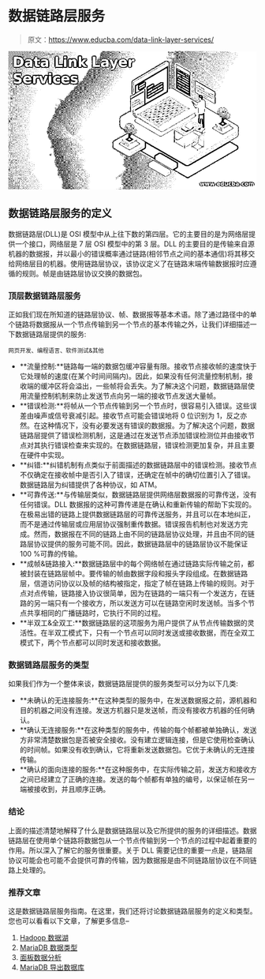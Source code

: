 # 数据链路层服务

> 原文：<https://www.educba.com/data-link-layer-services/>

![Data Link Layer Services](img/b7bf2112ee9ba520b09ff762e72b9e0a.png)



## 数据链路层服务的定义

数据链路层(DLL)是 OSI 模型中从上往下数的第四层。它的主要目的是为网络层提供一个接口，网络层是 7 层 OSI 模型中的第 3 层。DLL 的主要目的是传输来自源机器的数据报，并以最小的错误概率通过链路(相邻节点之间的基本通信)将其移交给网络层目的机器。使用链路层协议，该协议定义了在链路末端传输数据报时应遵循的规则。帧是由链路层协议交换的数据包。

### 顶层数据链路层服务

正如我们现在所知道的链路层协议、帧、数据报等基本术语。除了通过路径中的单个链路将数据报从一个节点传输到另一个节点的基本传输之外，让我们详细描述一下数据链路层提供的服务:

<small>网页开发、编程语言、软件测试&其他</small>

*   **流量控制:**链路每一端的数据包缓冲容量有限。接收节点接收帧的速度快于它处理帧的速度(在某个时间间隔内)。因此，如果没有任何流量控制机制，接收端的缓冲区将会溢出，一些帧将会丢失。为了解决这个问题，数据链路层使用流量控制机制来防止发送节点向另一端的接收节点发送大量帧。
*   **错误检测:**将帧从一个节点传输到另一个节点时，很容易引入错误。这些误差由噪声或信号衰减引起。接收节点可能会错误地将 0 位识别为 1，反之亦然。在这种情况下，没有必要发送有错误的数据报。为了解决这个问题，数据链路层提供了错误检测机制，这是通过在发送节点添加错误检测位并由接收节点对其执行错误检查来实现的。在数据链路层，错误检测更加复杂，并且主要在硬件中实现。
*   **纠错:**纠错机制有点类似于前面描述的数据链路层中的错误检测。接收节点不仅确定在接收帧中是否引入了错误，还确定在帧中的确切位置引入了错误。数据链路层为纠错提供了各种协议，如 ATM。
*   **可靠传送:**与传输层类似，数据链路层提供网络层数据报的可靠传送，没有任何错误。DLL 数据报的这种可靠传递是在确认和重新传输的帮助下实现的。在极易出错的链路上提供数据链路层的可靠传送服务，并且可以在本地纠正，而不是通过传输层或应用层协议强制重传数据。错误报告机制也对发送方完成。然而，数据报在不同的链路上由不同的链路层协议处理，并且由不同的链路层协议提供的服务可能不同。因此，数据链路层中的链路层协议不能保证 100 %可靠的传输。
*   **成帧&链路接入:**数据链路层中的每个网络帧在通过链路实际传输之前，都被封装在链路层帧中。要传输的帧由数据字段和报头字段组成。在数据链路层，信道访问协议以及帧的结构被指定，指定了帧在链路上传输的规则。对于点对点传输，链路接入协议很简单，因为在链路的一端只有一个发送方，在链路的另一端只有一个接收方，所以发送方可以在链路空闲时发送帧。当多个节点共享相同的广播链路时，它执行不同的过程。
*   **半双工&全双工:**数据链路层的这项服务为用户提供了从节点传输数据的灵活性。在半双工模式下，只有一个节点可以同时发送或接收数据，而在全双工模式下，两个节点都可以同时发送和接收数据。

### 数据链路层服务的类型

如果我们作为一个整体来谈，数据链路层提供的服务类型可以分为以下几类:

*   **未确认的无连接服务:**在这种类型的服务中，在发送数据报之前，源机器和目的机器之间没有连接。发送方机器只是发送帧，而没有接收方机器的任何确认。
*   **确认无连接服务:**在这种类型的服务中，传输的每个帧都被单独确认，发送方非常清楚数据包是否被安全接收。没有建立逻辑连接，但是它使用检查确认的时间帧。如果没有收到确认，它将重新发送数据包。它优于未确认的无连接传输。
*   **确认的面向连接的服务:**在这种服务中，在实际传输之前，发送方和接收方之间已经建立了正确的连接。发送的每个帧都有单独的编号，以保证帧在另一端被接收到，并且顺序正确。

### 结论

上面的描述清楚地解释了什么是数据链路层以及它所提供的服务的详细描述。数据链路层在使用单个链路将数据包从一个节点传输到另一个节点的过程中起着重要的作用。所以深入了解它的服务很重要。关于 DLL 需要记住的重要一点是，链路层协议可能会也可能不会提供可靠的传输，因为数据报是由不同链路层协议在不同链路上处理的。

### 推荐文章

这是数据链路层服务指南。在这里，我们还将讨论数据链路层服务的定义和类型。您也可以看看以下文章，了解更多信息–

1.  [Hadoop 数据湖](https://www.educba.com/hadoop-data-lake/)
2.  [MariaDB 数据类型](https://www.educba.com/mariadb-data-types/)
3.  [面板数据分析](https://www.educba.com/panel-data-analysis/)
4.  [MariaDB 导出数据库](https://www.educba.com/mariadb-export-database/)





